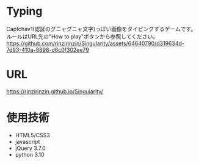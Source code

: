# Typing
Captchav1(認証のグニャグニャ文字)っぽい画像をタイピングするゲームです。<br>
ルールはURL先の"How to play"ボタンから参照してください。
https://github.com/rinzirinzin/Singularity/assets/64640790/d319634d-7d93-410a-8898-d6c0f302ee79

# URL
https://rinzirinzin.github.io/Singularity/

# 使用技術
- HTML5/CSS3
- javascript 
 - jQuery 3.7.0
- python 3.10
